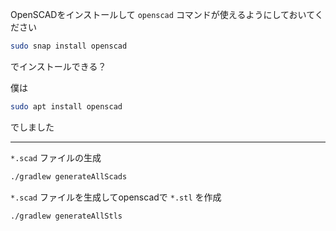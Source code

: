 
OpenSCADをインストールして `openscad` コマンドが使えるようにしておいてください

```sh
sudo snap install openscad
```
でインストールできる？

僕は
```sh
sudo apt install openscad
```
でしました

* * * * * * * * * * * * * * * * * * * * * * * * * * * * * * * * * * * * * * * *

`*.scad` ファイルの生成
```sh
./gradlew generateAllScads
```

`*.scad` ファイルを生成してopenscadで `*.stl` を作成
```sh
./gradlew generateAllStls
```

